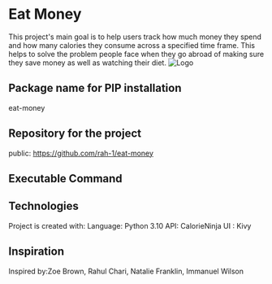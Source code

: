 
# Eat Money

This project's main goal is to help users track how much money
they spend and how many calories they consume across a specified time frame.
This helps to solve the problem people face when they go abroad of making sure they save money as well as watching their diet.
![Logo]()


## Package name for PIP installation
eat-money
## Repository for the project
public: https://github.com/rah-1/eat-money

## Executable Command
## Technologies
Project is created with:
Language: Python 3.10
API: CalorieNinja
UI : Kivy

## Inspiration
Inspired by:Zoe Brown, Rahul Chari, Natalie Franklin, Immanuel Wilson  
